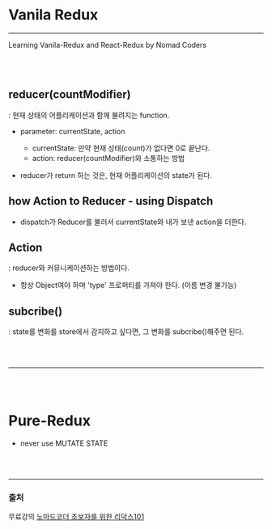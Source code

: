 # Vanila Redux
***
Learning Vanila-Redux and React-Redux 
by Nomad Coders

<br/><br/>

## reducer(countModifier)
: 현재 상태의 어플리케이션과 함께 불려지는 function.

- parameter: currentState, action
    - currentState: 만약 현재 상태(count)가 없다면 0로 끝난다.
    - action: reducer(countModifier)와 소통하는 방법

- reducer가 return 하는 것은, 현재 어플리케이션의 state가 된다.


## how Action to Reducer - using Dispatch

- dispatch가 Reducer를 불러서 currentState와 내가 보낸 action을 더한다.


## Action
: reducer와 커뮤니케이션하는 방법이다.

- 항상 Object여야 하며 'type' 프로퍼티를 가져야 한다. (이름 변경 불가능)


## subcribe()
: state를 변화를 store에서 감지하고 싶다면, 그 변화를 subcribe()해주면 된다.



<br/><br/>
***
<br/><br/>

# Pure-Redux

- never use MUTATE STATE

<br/><br/>
***

### 출처
무료강의 [노마드코더 초보자를 위한 리덕스101](https://nomadcoders.co/redux-for-beginners/lobby)
